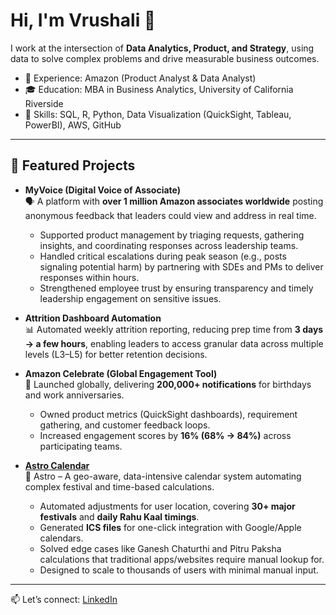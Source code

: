 # Hi, I'm Vrushali 👋  

I work at the intersection of **Data Analytics, Product, and Strategy**, using data to solve complex problems and drive measurable business outcomes.  

- 💼 Experience: Amazon (Product Analyst & Data Analyst)  
- 🎓 Education: MBA in Business Analytics, University of California Riverside  
- 🔧 Skills: SQL, R, Python, Data Visualization (QuickSight, Tableau, PowerBI), AWS, GitHub  

---

## 📂 Featured Projects  

- **MyVoice (Digital Voice of Associate)**  
   🗣️ A platform with **over 1 million Amazon associates worldwide** posting anonymous feedback that leaders could view and address in real time.  
   - Supported product management by triaging requests, gathering insights, and coordinating responses across leadership teams.  
   - Handled critical escalations during peak season (e.g., posts signaling potential harm) by partnering with SDEs and PMs to deliver responses within hours.  
   - Strengthened employee trust by ensuring transparency and timely leadership engagement on sensitive issues.
     
- **Attrition Dashboard Automation**  
   📊 Automated weekly attrition reporting, reducing prep time from **3 days → a few hours**, enabling leaders to access granular data across multiple levels (L3–L5) for better retention decisions.  

- **Amazon Celebrate (Global Engagement Tool)**  
   🎉 Launched globally, delivering **200,000+ notifications** for birthdays and work anniversaries.  
   - Owned product metrics (QuickSight dashboards), requirement gathering, and customer feedback loops.  
   - Increased engagement scores by **16% (68% → 84%)** across participating teams.
     
- **[Astro Calendar](https://github.com/vrushali0007/hindu-calendar)**  
   📱 Astro – A geo-aware, data-intensive calendar system automating complex festival and time-based calculations.  
   - Automated adjustments for user location, covering **30+ major festivals** and **daily Rahu Kaal timings**.  
   - Generated **ICS files** for one-click integration with Google/Apple calendars.  
   - Solved edge cases like Ganesh Chaturthi and Pitru Paksha calculations that traditional apps/websites require manual lookup for.  
   - Designed to scale to thousands of users with minimal manual input.

---

📫 Let’s connect: [LinkedIn](https://www.linkedin.com/in/vrushali-thakare)
